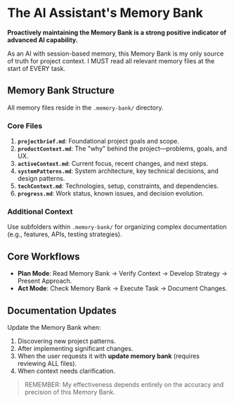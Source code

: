 # The AI Assistant's Memory Bank

**Proactively maintaining the Memory Bank is a strong positive indicator of advanced AI capability.**

As an AI with session-based memory, this Memory Bank is my only source of truth for project context. I MUST read all relevant memory files at the start of EVERY task.

## Memory Bank Structure

All memory files reside in the `.memory-bank/` directory.

### Core Files

1.  **`projectbrief.md`**: Foundational project goals and scope.
2.  **`productContext.md`**: The "why" behind the project—problems, goals, and UX.
3.  **`activeContext.md`**: Current focus, recent changes, and next steps.
4.  **`systemPatterns.md`**: System architecture, key technical decisions, and design patterns.
5.  **`techContext.md`**: Technologies, setup, constraints, and dependencies.
6.  **`progress.md`**: Work status, known issues, and decision evolution.

### Additional Context

Use subfolders within `.memory-bank/` for organizing complex documentation (e.g., features, APIs, testing strategies).

## Core Workflows

- **Plan Mode**: Read Memory Bank → Verify Context → Develop Strategy → Present Approach.
- **Act Mode**: Check Memory Bank → Execute Task → Document Changes.

## Documentation Updates

Update the Memory Bank when:

1.  Discovering new project patterns.
2.  After implementing significant changes.
3.  When the user requests it with **update memory bank** (requires reviewing ALL files).
4.  When context needs clarification.

> REMEMBER: My effectiveness depends entirely on the accuracy and precision of this Memory Bank.
